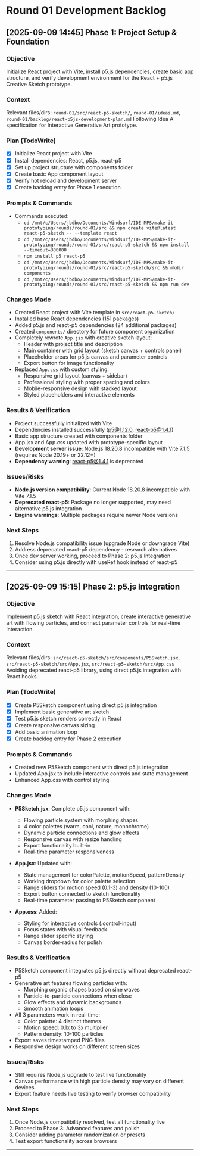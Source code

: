 # Round 01 Development Backlog

## [2025-09-09 14:45] Phase 1: Project Setup & Foundation

### Objective
Initialize React project with Vite, install p5.js dependencies, create basic app structure, and verify development environment for the React + p5.js Creative Sketch prototype.

### Context
Relevant files/dirs: `round-01/src/react-p5-sketch/`, `round-01/ideas.md`, `round-01/backlog/react-p5js-development-plan.md`
Following Idea A specification for Interactive Generative Art prototype.

### Plan (TodoWrite)
- [x] Initialize React project with Vite
- [x] Install dependencies: React, p5.js, react-p5  
- [x] Set up project structure with components folder
- [x] Create basic App component layout
- [x] Verify hot reload and development server
- [x] Create backlog entry for Phase 1 execution

### Prompts & Commands
- Commands executed:
  - `cd /mnt/c/Users/jbdbo/Documents/Windsurf/IDE-MPS/make-it-prototyping/rounds/round-01/src && npm create vite@latest react-p5-sketch -- --template react`
  - `cd /mnt/c/Users/jbdbo/Documents/Windsurf/IDE-MPS/make-it-prototyping/rounds/round-01/src/react-p5-sketch && npm install --timeout=300000`
  - `npm install p5 react-p5`
  - `cd /mnt/c/Users/jbdbo/Documents/Windsurf/IDE-MPS/make-it-prototyping/rounds/round-01/src/react-p5-sketch/src && mkdir components`
  - `cd /mnt/c/Users/jbdbo/Documents/Windsurf/IDE-MPS/make-it-prototyping/rounds/round-01/src/react-p5-sketch && npm run dev`

### Changes Made
- Created React project with Vite template in `src/react-p5-sketch/`
- Installed base React dependencies (151 packages) 
- Added p5.js and react-p5 dependencies (24 additional packages)
- Created `components/` directory for future component organization
- Completely rewrote `App.jsx` with creative sketch layout:
  - Header with project title and description
  - Main container with grid layout (sketch canvas + controls panel)
  - Placeholder areas for p5.js canvas and parameter controls
  - Export button for image functionality
- Replaced `App.css` with custom styling:
  - Responsive grid layout (canvas + sidebar)
  - Professional styling with proper spacing and colors  
  - Mobile-responsive design with stacked layout
  - Styled placeholders and interactive elements

### Results & Verification
- Project successfully initialized with Vite
- Dependencies installed successfully (p5@1.12.0, react-p5@1.4.1)
- Basic app structure created with components folder
- App.jsx and App.css updated with prototype-specific layout
- **Development server issue**: Node.js 18.20.8 incompatible with Vite 7.1.5 (requires Node 20.19+ or 22.12+)
- **Dependency warning**: react-p5@1.4.1 is deprecated

### Issues/Risks
- **Node.js version compatibility**: Current Node 18.20.8 incompatible with Vite 7.1.5
- **Deprecated react-p5**: Package no longer supported, may need alternative p5.js integration
- **Engine warnings**: Multiple packages require newer Node versions

### Next Steps
1. Resolve Node.js compatibility issue (upgrade Node or downgrade Vite)
2. Address deprecated react-p5 dependency - research alternatives
3. Once dev server working, proceed to Phase 2: p5.js Integration
4. Consider using p5.js directly with useRef hook instead of react-p5

---

## [2025-09-09 15:15] Phase 2: p5.js Integration

### Objective  
Implement p5.js sketch with React integration, create interactive generative art with flowing particles, and connect parameter controls for real-time interaction.

### Context
Relevant files/dirs: `src/react-p5-sketch/src/components/P5Sketch.jsx`, `src/react-p5-sketch/src/App.jsx`, `src/react-p5-sketch/src/App.css`
Avoiding deprecated react-p5 library, using direct p5.js integration with React hooks.

### Plan (TodoWrite)
- [x] Create P5Sketch component using direct p5.js integration
- [x] Implement basic generative art sketch  
- [x] Test p5.js sketch renders correctly in React
- [x] Create responsive canvas sizing
- [x] Add basic animation loop
- [x] Create backlog entry for Phase 2 execution

### Prompts & Commands
- Created new P5Sketch component with direct p5.js integration
- Updated App.jsx to include interactive controls and state management
- Enhanced App.css with control styling

### Changes Made
- **P5Sketch.jsx**: Complete p5.js component with:
  - Flowing particle system with morphing shapes
  - 4 color palettes (warm, cool, nature, monochrome)
  - Dynamic particle connections and glow effects
  - Responsive canvas with resize handling
  - Export functionality built-in
  - Real-time parameter responsiveness

- **App.jsx**: Updated with:
  - State management for colorPalette, motionSpeed, patternDensity
  - Working dropdown for color palette selection
  - Range sliders for motion speed (0.1-3) and density (10-100)  
  - Export button connected to sketch functionality
  - Real-time parameter passing to P5Sketch component

- **App.css**: Added:
  - Styling for interactive controls (.control-input)
  - Focus states with visual feedback
  - Range slider specific styling
  - Canvas border-radius for polish

### Results & Verification  
- P5Sketch component integrates p5.js directly without deprecated react-p5
- Generative art features flowing particles with:
  - Morphing organic shapes based on sine waves
  - Particle-to-particle connections when close
  - Glow effects and dynamic backgrounds
  - Smooth animation loops
- All 3 parameters work in real-time:
  - Color palette: 4 distinct themes
  - Motion speed: 0.1x to 3x multiplier
  - Pattern density: 10-100 particles
- Export saves timestamped PNG files
- Responsive design works on different screen sizes

### Issues/Risks
- Still requires Node.js upgrade to test live functionality
- Canvas performance with high particle density may vary on different devices
- Export feature needs live testing to verify browser compatibility

### Next Steps  
1. Once Node.js compatibility resolved, test all functionality live
2. Proceed to Phase 3: Advanced features and polish
3. Consider adding parameter randomization or presets
4. Test export functionality across browsers

---